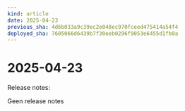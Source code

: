 ```yaml
---
kind: article
date: 2025-04-23
previous_sha: 4d6b033a9c39ec2e048ec970fceed475414a54f4
deployed_sha: 7605066d6439b7f30eeb0296f9053e6455d1fb0a
---
```


# 2025-04-23

Release notes:

Geen release notes
